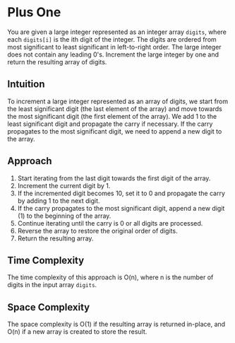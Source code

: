 # Plus One
You are given a large integer represented as an integer array `digits`, where each `digits[i]` is the ith digit of the integer. The digits are ordered from most significant to least significant in left-to-right order. The large integer does not contain any leading 0's. Increment the large integer by one and return the resulting array of digits.

## Intuition
To increment a large integer represented as an array of digits, we start from the least significant digit (the last element of the array) and move towards the most significant digit (the first element of the array). We add 1 to the least significant digit and propagate the carry if necessary. If the carry propagates to the most significant digit, we need to append a new digit to the array.

## Approach
1. Start iterating from the last digit towards the first digit of the array.
2. Increment the current digit by 1.
3. If the incremented digit becomes 10, set it to 0 and propagate the carry by adding 1 to the next digit.
4. If the carry propagates to the most significant digit, append a new digit (1) to the beginning of the array.
5. Continue iterating until the carry is 0 or all digits are processed.
6. Reverse the array to restore the original order of digits.
7. Return the resulting array.

## Time Complexity
The time complexity of this approach is O(n), where n is the number of digits in the input array `digits`.

## Space Complexity
The space complexity is O(1) if the resulting array is returned in-place, and O(n) if a new array is created to store the result.

